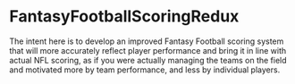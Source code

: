 # FantasyFootballScoringRedux

The intent here is to develop an improved Fantasy Football scoring system that will more accurately reflect player performance and bring it in line with
 actual NFL scoring, as if you were actually managing the teams on the field and motivated more by team performance, and less by individual players.
